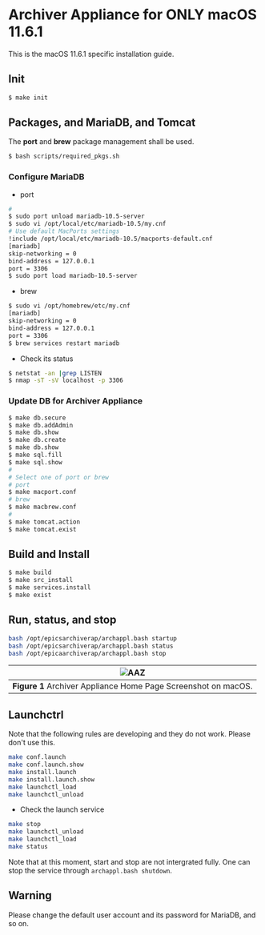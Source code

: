 # Archiver Appliance for ONLY macOS 11.6.1

This is the macOS 11.6.1 specific installation guide.  

## Init

```bash
$ make init
```

## Packages, and MariaDB, and Tomcat

The **port** and **brew** package management shall be used. 

```bash
$ bash scripts/required_pkgs.sh
```

### Configure MariaDB

* port

```bash
#
$ sudo port unload mariadb-10.5-server
$ sudo vi /opt/local/etc/mariadb-10.5/my.cnf
# Use default MacPorts settings
!include /opt/local/etc/mariadb-10.5/macports-default.cnf
[mariadb]
skip-networking = 0
bind-address = 127.0.0.1
port = 3306
$ sudo port load mariadb-10.5-server
```

* brew

```bash
$ sudo vi /opt/homebrew/etc/my.cnf
[mariadb]
skip-networking = 0
bind-address = 127.0.0.1
port = 3306
$ brew services restart mariadb
```
* Check its status

```bash
$ netstat -an |grep LISTEN
$ nmap -sT -sV localhost -p 3306
```

### Update DB for Archiver Appliance

```bash
$ make db.secure
$ make db.addAdmin
$ make db.show
$ make db.create
$ make db.show
$ make sql.fill
$ make sql.show
#
# Select one of port or brew
# port
$ make macport.conf
# brew
$ make macbrew.conf
#
$ make tomcat.action
$ make tomcat.exist
```

## Build and Install 

```bash
$ make build
$ make src_install
$ make services.install
$ make exist
```

## Run, status, and stop

```bash
bash /opt/epicsarchiverap/archappl.bash startup
bash /opt/epicsarchiverap/archappl.bash status
bash /opt/epicaarchiverap/archappl.bash stop
```

|![AAZ](images/macos.png)|
| :---: |
|**Figure 1** Archiver Appliance Home Page Screenshot on macOS.|


## Launchctrl

Note that the following rules are developing and they do not work. Please don't use this.


```bash
make conf.launch
make conf.launch.show
make install.launch
make install.launch.show
make launchctl_load
make launchctl_unload
```

* Check the launch service 

```bash
make stop
make launchctl_unload
make launchctl_load
make status
```

Note that at this moment, start and stop are not intergrated fully. One can stop the service through `archappl.bash shutdown`.

## Warning

Please change the default user account and its password for MariaDB, and so on.
